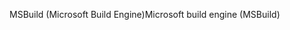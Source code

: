 <span data-ttu-id="735bd-101">MSBuild (Microsoft Build Engine)</span><span class="sxs-lookup"><span data-stu-id="735bd-101">Microsoft build engine (MSBuild)</span></span>